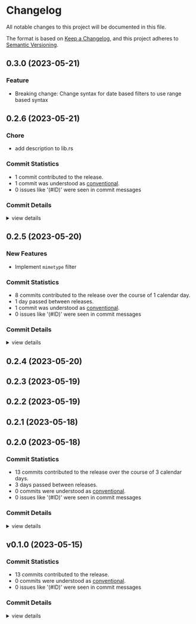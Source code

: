 # Changelog

All notable changes to this project will be documented in this file.

The format is based on [Keep a Changelog](https://keepachangelog.com/en/1.0.0/),
and this project adheres to [Semantic Versioning](https://semver.org/spec/v2.0.0.html).

## 0.3.0 (2023-05-21)

### Feature

- Breaking change: Change syntax for date based filters to use range based syntax 

## 0.2.6 (2023-05-21)

<csr-id-d2b33280185f68daaff2671d1a4470d9041f3bcb/>

### Chore

 - <csr-id-d2b33280185f68daaff2671d1a4470d9041f3bcb/> add description to lib.rs

### Commit Statistics

<csr-read-only-do-not-edit/>

 - 1 commit contributed to the release.
 - 1 commit was understood as [conventional](https://www.conventionalcommits.org).
 - 0 issues like '(#ID)' were seen in commit messages

### Commit Details

<csr-read-only-do-not-edit/>

<details><summary>view details</summary>

 * **Uncategorized**
    - Add description to lib.rs ([`d2b3328`](https://github.com/organize-rs/organize/commit/d2b33280185f68daaff2671d1a4470d9041f3bcb))
</details>

## 0.2.5 (2023-05-20)

### New Features

 - <csr-id-345d8885d1ffe9bcfdc42c62fccbdc59a457ed0a/> Implement `mimetype` filter

### Commit Statistics

<csr-read-only-do-not-edit/>

 - 8 commits contributed to the release over the course of 1 calendar day.
 - 1 day passed between releases.
 - 1 commit was understood as [conventional](https://www.conventionalcommits.org).
 - 0 issues like '(#ID)' were seen in commit messages

### Commit Details

<csr-read-only-do-not-edit/>

<details><summary>view details</summary>

 * **Uncategorized**
    - Implement `mimetype` filter ([`345d888`](https://github.com/organize-rs/organize/commit/345d8885d1ffe9bcfdc42c62fccbdc59a457ed0a))
    - Implement `created` filter ([`f07ab6a`](https://github.com/organize-rs/organize/commit/f07ab6a4bd9be7674dad416f7b74e9b9196b3dca))
    - Remove human-panic dependency ([`9382256`](https://github.com/organize-rs/organize/commit/938225668c8879192a8e81a4872797907e3b4641))
    - Research dependencies ([`9f12de9`](https://github.com/organize-rs/organize/commit/9f12de940ba56278c3eec43449dd5663f284e1e4))
    - Cargo fix & cargo fmt ([`ee231a6`](https://github.com/organize-rs/organize/commit/ee231a69fcd825e6121c380f408c21ff2bf6c425))
    - Cargo fix ([`0695061`](https://github.com/organize-rs/organize/commit/06950617d566bd19764a3f4b403a92f787b2536d))
    - Add doc comments for ignore args ([`626a2ac`](https://github.com/organize-rs/organize/commit/626a2ac78814a6fb4f654f22bb27e422aa136fcf))
    - Implement `empty` filter and global ignore for file names and directory paths ([`d51a81a`](https://github.com/organize-rs/organize/commit/d51a81a593cb37c54c0c91edfac60a5eb8de7c89))
</details>

## 0.2.4 (2023-05-20)

## 0.2.3 (2023-05-19)

## 0.2.2 (2023-05-19)

## 0.2.1 (2023-05-18)

## 0.2.0 (2023-05-18)

### Commit Statistics

<csr-read-only-do-not-edit/>

 - 13 commits contributed to the release over the course of 3 calendar days.
 - 3 days passed between releases.
 - 0 commits were understood as [conventional](https://www.conventionalcommits.org).
 - 0 issues like '(#ID)' were seen in commit messages

### Commit Details

<csr-read-only-do-not-edit/>

<details><summary>view details</summary>

 * **Uncategorized**
    - Fix some grouping issues in Cli, create `cli` feature in organize-rs_core ([`b734e62`](https://github.com/organize-rs/organize/commit/b734e625d869163b07f63923414ffa900f93ca64))
    - Implement `filter_by_extension` ([`45e4d5b`](https://github.com/organize-rs/organize/commit/45e4d5b03185d5cd016d16795fdba0336c1496bd))
    - First try for implementing a file extension filter ([`45f2966`](https://github.com/organize-rs/organize/commit/45f296647ea46461ec89550f48eb22e07c037d5c))
    - Fix indirection ([`e6fde80`](https://github.com/organize-rs/organize/commit/e6fde8017240234eb4cb7e1adb259b5a2b6abd7c))
    - Implement stub for filter methods ([`6c6f0f8`](https://github.com/organize-rs/organize/commit/6c6f0f89709a5f7b78ad8de3099ac3cbd6c5f6e3))
    - Add czkawka_core dependency ([`5063aec`](https://github.com/organize-rs/organize/commit/5063aecdd41b99534d7c2539bcd60a5756401110))
    - Refine commands/subcommands ([`ed535f6`](https://github.com/organize-rs/organize/commit/ed535f68f92e4ec187a73fb628fcf4e86d1bda3e))
    - Add `actions` and `filters` as subcommands ([`60df64e`](https://github.com/organize-rs/organize/commit/60df64e3380870fb5182e9cd4f47bb792bc55ce7))
    - Start parsing config ([`0e36272`](https://github.com/organize-rs/organize/commit/0e36272f9e7db8e65daaad39d228d986ab952673))
    - Refactor to workspace and create new core library ([`0de540b`](https://github.com/organize-rs/organize/commit/0de540b0aa0ab07dc4f3b118e6f95b30312ea44e))
    - Support opening text editor on Linux and OSX ([`b5a62b6`](https://github.com/organize-rs/organize/commit/b5a62b611987c1933c8dbfaaaf17a56586d0676e))
    - Implement `edit` command ([`a03feb2`](https://github.com/organize-rs/organize/commit/a03feb276f3f832254c1fc1ce00802ba0b2693cd))
    - Add boilerplate implementations for Enums ([`3c54381`](https://github.com/organize-rs/organize/commit/3c54381db155151046a81b796763fe1bf6bdeefb))
</details>

## v0.1.0 (2023-05-15)

### Commit Statistics

<csr-read-only-do-not-edit/>

 - 13 commits contributed to the release.
 - 0 commits were understood as [conventional](https://www.conventionalcommits.org).
 - 0 issues like '(#ID)' were seen in commit messages

### Commit Details

<csr-read-only-do-not-edit/>

<details><summary>view details</summary>

 * **Uncategorized**
    - Update Readme and add package details to Cargo.toml ([`7265563`](https://github.com/organize-rs/organize/commit/72655635badb43ad473f82348ee0375e15f312d9))
    - Derive Deserialize and Serialize via Serde ([`2fb46a5`](https://github.com/organize-rs/organize/commit/2fb46a595bf4cc4ebdb1e9a55ae88a036f45c8d3))
    - Derive Copy for some Enums ([`16acd7d`](https://github.com/organize-rs/organize/commit/16acd7db44946ada7dabe166b7c5966ddf64370a))
    - Add aliases and refactor ([`0cda7dc`](https://github.com/organize-rs/organize/commit/0cda7dce78393c015bc0b72e0a6d50e5bfcf86dd))
    - Fixes to documention ([`1ae9d53`](https://github.com/organize-rs/organize/commit/1ae9d538745d8d624ad9c36b4c850a73c151bcf8))
    - Sketch out OrganizeFilter from documentation ([`27d7cdb`](https://github.com/organize-rs/organize/commit/27d7cdb8aca99cf758d4c532cc04942431e26bee))
    - Refine Recurse and Filters into Enum ([`5a35643`](https://github.com/organize-rs/organize/commit/5a35643d7d17e58691d325a3579744972e4e89c3))
    - Reorganize `actions` module ([`453c5ba`](https://github.com/organize-rs/organize/commit/453c5ba0c51cfea33165b33e22a354125b86af9a))
    - Sketch out OrganizeAction from documentation ([`f26488c`](https://github.com/organize-rs/organize/commit/f26488ce12b4f5709a104afc99b3362a304b19b1))
    - Implement `reveal` command ([`9083240`](https://github.com/organize-rs/organize/commit/908324034408452bd7387330928e9387e7d71aa1))
    - Add command stubs ([`b54a8a5`](https://github.com/organize-rs/organize/commit/b54a8a575abc8bf69e9946299c9bb076cc1b438e))
    - Fix clippy lints ([`3e36508`](https://github.com/organize-rs/organize/commit/3e365089de3a81292902f231ed9e4c19d885bf09))
    - Init abscissa app and generate config types from feldmann/organize ([`330a400`](https://github.com/organize-rs/organize/commit/330a400857b29282300034e191f830b21634125a))
</details>

